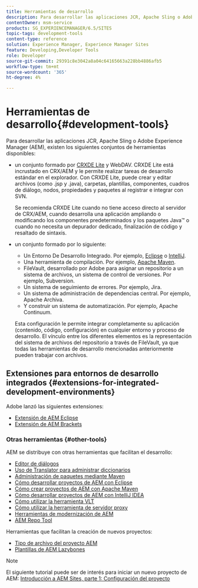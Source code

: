 ```yaml
---
title: Herramientas de desarrollo
description: Para desarrollar las aplicaciones JCR, Apache Sling o Adobe Experience Manager, hay disponibles varios conjuntos de herramientas.
contentOwner: msm-service
products: SG_EXPERIENCEMANAGER/6.5/SITES
topic-tags: development-tools
content-type: reference
solution: Experience Manager, Experience Manager Sites
feature: Developing,Developer Tools
role: Developer
source-git-commit: 29391c8e3042a8a04c64165663a228bb4886afb5
workflow-type: tm+mt
source-wordcount: '365'
ht-degree: 4%

---
```


# Herramientas de desarrollo{#development-tools}

Para desarrollar las aplicaciones JCR, Apache Sling o Adobe Experience Manager (AEM), existen los siguientes conjuntos de herramientas disponibles:

* un conjunto formado por [CRXDE Lite](/help/sites-developing/developing-with-crxde-lite.md) y WebDAV. CRXDE Lite está incrustado en CRX/AEM y le permite realizar tareas de desarrollo estándar en el explorador. Con CRXDE Lite, puede crear y editar archivos (como .jsp y .java), carpetas, plantillas, componentes, cuadros de diálogo, nodos, propiedades y paquetes al registrar e integrar con SVN.

  Se recomienda CRXDE Lite cuando no tiene acceso directo al servidor de CRX/AEM, cuando desarrolla una aplicación ampliando o modificando los componentes predeterminados y los paquetes Java™ o cuando no necesita un depurador dedicado, finalización de código y resaltado de sintaxis.

* un conjunto formado por lo siguiente:
   * Un Entorno De Desarrollo Integrado. Por ejemplo, [Eclipse](/help/sites-developing/howto-projects-eclipse.md) o [IntelliJ](/help/sites-developing/ht-intellij.md).
   * Una herramienta de compilación. Por ejemplo, [Apache Maven](/help/sites-developing/ht-projects-maven.md).
   * FileVault, desarrollado por Adobe para asignar un repositorio a un sistema de archivos, un sistema de control de versiones. Por ejemplo, Subversion.
   * Un sistema de seguimiento de errores. Por ejemplo, Jira.
   * Un sistema de administración de dependencias central. Por ejemplo, Apache Archiva.
   * Y construir un sistema de automatización. Por ejemplo, Apache Continuum.

  Esta configuración le permite integrar completamente su aplicación (contenido, código, configuración) en cualquier entorno y proceso de desarrollo. El vínculo entre los diferentes elementos es la representación del sistema de archivos del repositorio a través de FileVault, ya que todas las herramientas de desarrollo mencionadas anteriormente pueden trabajar con archivos.

## Extensiones para entornos de desarrollo integrados {#extensions-for-integrated-development-environments}

Adobe lanzó las siguientes extensiones:

* [Extensión de AEM Eclipse](/help/sites-developing/aem-eclipse.md)
* [Extensión de AEM Brackets](/help/sites-developing/aem-brackets.md)

### Otras herramientas {#other-tools}

AEM se distribuye con otras herramientas que facilitan el desarrollo:

* [Editor de diálogos](/help/sites-developing/dialog-editor.md)
* [Uso de Translator para administrar diccionarios](/help/sites-developing/i18n-translator.md)
* [Administración de paquetes mediante Maven](/help/sites-developing/vlt-mavenplugin.md)
* [Cómo desarrollar proyectos de AEM con Eclipse](/help/sites-developing/howto-projects-eclipse.md)
* [Cómo crear proyectos de AEM con Apache Maven](/help/sites-developing/ht-projects-maven.md)
* [Cómo desarrollar proyectos de AEM con IntelliJ IDEA](/help/sites-developing/ht-intellij.md)
* [Cómo utilizar la herramienta VLT](/help/sites-developing/ht-vlttool.md)
* [Cómo utilizar la herramienta de servidor proxy](/help/sites-developing/ht-proxy-server.md)
* [Herramientas de modernización de AEM](/help/sites-developing/modernization-tools.md)
* [AEM Repo Tool](/help/sites-developing/aem-repo-tool.md)

Herramientas que facilitan la creación de nuevos proyectos:

* [Tipo de archivo del proyecto AEM](https://github.com/adobe/aem-project-archetype)
* [Plantillas de AEM Lazybones](https://github.com/Adobe-Consulting-Services/lazybones-aem-templates)

>[!NOTE]
>
>El siguiente tutorial puede ser de interés para iniciar un nuevo proyecto de AEM:
>[Introducción a AEM Sites, parte 1: Configuración del proyecto](https://helpx.adobe.com/experience-manager/kt/sites/using/getting-started-wknd-tutorial-develop/part1.html)
